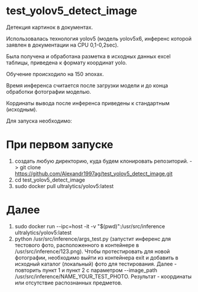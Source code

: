 # test_yolov5_detect_image

Детекция картинок в документах. 

Использовалась технология yolov5 (модель yolov5x6, инференс которой заявлен в документации на CPU 0,1-0,2sec).

Была получена и обработана разметка в исходных данных excel таблицы, приведена к формату координат yolo.

Обучение происходило на 150 эпохах. 

Время инференса считается после загрузки модели и до конца обработки фотографии моделью. 

Кординаты вывода после инференса приведены к стандартным (исходным).

Для запуска необходимо:

# При первом запуске 
1. создать любую директорию, куда будем клонировать репозиторий. -> git clone https://github.com/Alexandr1997ag/test_yolov5_detect_image.git
2. cd test_yolov5_detect_image
3. sudo docker pull ultralytics/yolov5:latest

   
# Далее
1. sudo docker run --ipc=host -it -v "$(pwd)":/usr/src/inference ultralytics/yolov5:latest
2. python /usr/src/inference/args_test.py  (запустит инференс для тестового фото, расположенного в контейнере в /usr/src/inference/123.png).
Чтобы протестировать для новой фотографии, необходимо выйти из контейнера exit и добавить в исходный каталог (локальный) фото для тестирования. Далее - повторить пункт 1 и пункт 2 с параметром --image_path /usr/src/inference/NAME_YOUR_TEST_PHOTO. Результат - координаты или отсутствие распознанных предметов. 
